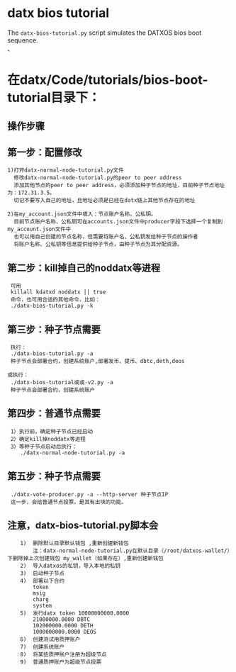 # datx bios tutorial

The `datx-bios-tutorial.py` script simulates the DATXOS bios boot sequence.  
、
# 在datx/Code/tutorials/bios-boot-tutorial目录下：

## 操作步骤  
## 第一步：配置修改
    1)打开datx-normal-node-tutorial.py文件
	  修改datx-normal-node-tutorial.py的peer to peer address
      添加其他节点的peer to peer address，必须添加种子节点的地址，目前种子节点地址为：172.31.3.5。
	  切记不要写入自己的地址，且地址必须是已经在datx链上其他节点存在的地址  

    2)在my_account.json文件中填入：节点账户名称，公私钥。
	  目前节点账户名称、公私钥可在accounts.json文件中producer字段下选择一个复制到my_account.json文件中
	  也可以用自己创建的节点名称，但需要将账户名、公私钥发给种子节点的操作者
      将账户名称、公私钥等信息提供给种子节点，由种子节点为其分配资源。  

## 第二步：kill掉自己的noddatx等进程  
     可用  
     killall kdatxd noddatx || true 
     命令，也可用合适的其他命令，比如：
     ./datx-bios-tutorial.py -k

## 第三步：种子节点需要 
     执行：
     ./datx-bios-tutorial.py -a 
     种子节点会部署合约，创建系统账户,部署发币、提币、dbtc,deth,deos

	或执行：
     ./datx-bios-tutorial或或-v2.py -a 
     种子节点会部署合约，创建系统账户 

## 第四步：普通节点需要
     1）执行前，确定种子节点已经启动
	 2）确定kill掉noddatx等进程
	 3）等种子节点启动后执行：  
        ./datx-normal-node-tutorial.py -a 
     
## 第五步：种子节点需要
     ./datx-vote-producer.py -a --http-server 种子节点IP
     这一步，会给普通节点投票，是其有出块的功能。

## 注意，datx-bios-tutorial.py脚本会

		1)  删除默认目录默认钱包 ,重新创建新钱包  
		    注：datx-normal-node-tutorial.py在默认目录（/root/datxos-wallet/）下删除掉上次创建钱包 my_wallet（如果存在）,重新创建新钱包
		2)  导入datxos的私钥，导入本地的私钥  
		3)  启动种子节点  
		4)  部署以下合约  
			token  
			msig  
			charg  
			system  
		5)  发行datx token 10000000000.0000  
			21000000.0000 DBTC  
			102000000.0000 DETH  
			1000000000.0000 DEOS  
		6)  创建测试用质押账户  
		7)  创建系统账户  
		8)  将某些质押账户注册为超级节点  
		9)  普通质押账户为超级节点投票
		